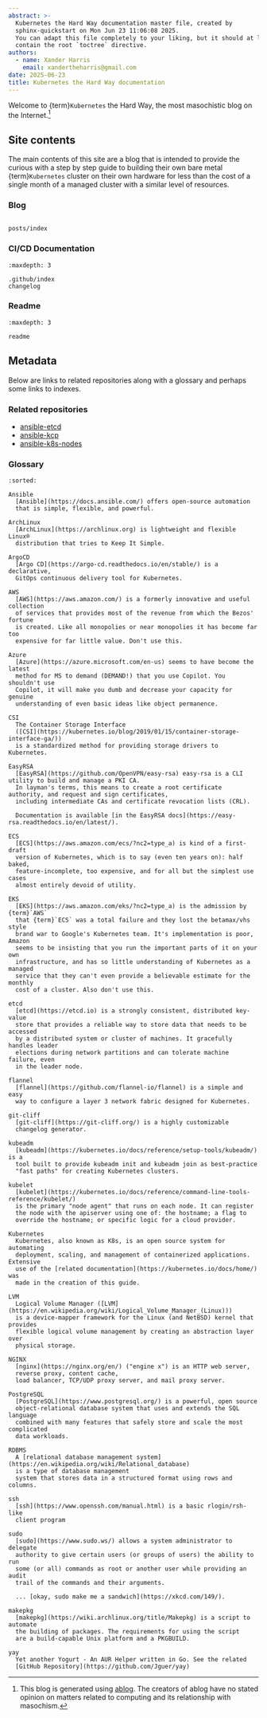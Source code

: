 ```yaml
---
abstract: >-
  Kubernetes the Hard Way documentation master file, created by
  sphinx-quickstart on Mon Jun 23 11:06:08 2025.
  You can adapt this file completely to your liking, but it should at least
  contain the root `toctree` directive.
authors:
  - name: Xander Harris
    email: xandertheharris@gmail.com
date: 2025-06-23
title: Kubernetes the Hard Way documentation
---
```


Welcome to {term}`Kubernetes` the Hard Way, the most masochistic
blog on the Internet.[^ablog]

## Site contents

The main contents of this site are a blog that is intended to provide the
curious with a step by step guide to building their own bare metal
{term}`Kubernetes` cluster on their own hardware for less than the cost of
a single month of a managed cluster with a similar level of resources.

### Blog

```{toctree}

posts/index
```

### CI/CD Documentation

```{toctree}
:maxdepth: 3

.github/index
changelog
```

### Readme

```{toctree}
:maxdepth: 3

readme
```

## Metadata

Below are links to related repositories along with a glossary and perhaps
some links to indexes.

### Related repositories

- [ansible-etcd](https://edwardtheharris.github.io/ansible-etcd/)
- [ansible-kcp](https://edwardtheharris.github.io/ansible-kcp/)
- [ansible-k8s-nodes](https://edwardtheharris.github.io/ansible-k8s-nodes/)

### Glossary

```{glossary}
:sorted:

Ansible
  [Ansible](https://docs.ansible.com/) offers open-source automation
  that is simple, flexible, and powerful.

ArchLinux
  [ArchLinux](https://archlinux.org) is lightweight and flexible Linux®
  distribution that tries to Keep It Simple.

ArgoCD
  [Argo CD](https://argo-cd.readthedocs.io/en/stable/) is a declarative,
  GitOps continuous delivery tool for Kubernetes.

AWS
  [AWS](https://aws.amazon.com/) is a formerly innovative and useful collection
  of services that provides most of the revenue from which the Bezos' fortune
  is created. Like all monopolies or near monopolies it has become far too
  expensive for far little value. Don't use this.

Azure
  [Azure](https://azure.microsoft.com/en-us) seems to have become the latest
  method for MS to demand (DEMAND!) that you use Copilot. You shouldn't use
  Copilot, it will make you dumb and decrease your capacity for genuine
  understanding of even basic ideas like object permanence.

CSI
  The Container Storage Interface
  ([CSI](https://kubernetes.io/blog/2019/01/15/container-storage-interface-ga/))
  is a standardized method for providing storage drivers to Kubernetes.

EasyRSA
  [EasyRSA](https://github.com/OpenVPN/easy-rsa) easy-rsa is a CLI utility to build and manage a PKI CA.
  In layman's terms, this means to create a root certificate authority, and request and sign certificates,
  including intermediate CAs and certificate revocation lists (CRL).

  Documentation is available [in the EasyRSA docs](https://easy-rsa.readthedocs.io/en/latest/).

ECS
  [ECS](https://aws.amazon.com/ecs/?nc2=type_a) is kind of a first-draft
  version of Kubernetes, which is to say (even ten years on): half baked,
  feature-incomplete, too expensive, and for all but the simplest use cases
  almost entirely devoid of utility.

EKS
  [EKS](https://aws.amazon.com/eks/?nc2=type_a) is the admission by {term}`AWS`
  that {term}`ECS` was a total failure and they lost the betamax/vhs style
  brand war to Google's Kubernetes team. It's implementation is poor, Amazon
  seems to be insisting that you run the important parts of it on your own
  infrastructure, and has so little understanding of Kubernetes as a managed
  service that they can't even provide a believable estimate for the monthly
  cost of a cluster. Also don't use this.

etcd
  [etcd](https://etcd.io) is a strongly consistent, distributed key-value
  store that provides a reliable way to store data that needs to be accessed
  by a distributed system or cluster of machines. It gracefully handles leader
  elections during network partitions and can tolerate machine failure, even
  in the leader node.

flannel
  [flannel](https://github.com/flannel-io/flannel) is a simple and easy
  way to configure a layer 3 network fabric designed for Kubernetes.

git-cliff
  [git-cliff](https://git-cliff.org/) is a highly customizable
  changelog generator.

kubeadm
  [kubeadm](https://kubernetes.io/docs/reference/setup-tools/kubeadm/) is a
  tool built to provide kubeadm init and kubeadm join as best-practice
  "fast paths" for creating Kubernetes clusters.

kubelet
  [kubelet](https://kubernetes.io/docs/reference/command-line-tools-reference/kubelet/)
  is the primary "node agent" that runs on each node. It can register
  the node with the apiserver using one of: the hostname; a flag to
  override the hostname; or specific logic for a cloud provider.

Kubernetes
  Kubernetes, also known as K8s, is an open source system for automating
  deployment, scaling, and management of containerized applications. Extensive
  use of the [related documentation](https://kubernetes.io/docs/home/) was
  made in the creation of this guide.

LVM
  Logical Volume Manager ([LVM](https://en.wikipedia.org/wiki/Logical_Volume_Manager_(Linux)))
  is a device‑mapper framework for the Linux (and NetBSD) kernel that provides
  flexible logical volume management by creating an abstraction layer over
  physical storage.

NGINX
  [nginx](https://nginx.org/en/) ("engine x") is an HTTP web server,
  reverse proxy, content cache,
  load balancer, TCP/UDP proxy server, and mail proxy server.

PostgreSQL
  [PostgreSQL](https://www.postgresql.org/) is a powerful, open source
  object-relational database system that uses and extends the SQL language
  combined with many features that safely store and scale the most complicated
  data workloads.

RDBMS
  A [relational database management system](https://en.wikipedia.org/wiki/Relational_database)
  is a type of database management
  system that stores data in a structured format using rows and columns.

ssh
  [ssh](https://www.openssh.com/manual.html) is a basic rlogin/rsh-like
  client program

sudo
  [sudo](https://www.sudo.ws/) allows a system administrator to delegate
  authority to give certain users (or groups of users) the ability to run
  some (or all) commands as root or another user while providing an audit
  trail of the commands and their arguments.

  ... [okay, sudo make me a sandwich](https://xkcd.com/149/).

makepkg
  [makepkg](https://wiki.archlinux.org/title/Makepkg) is a script to automate
  the building of packages. The requirements for using the script
  are a build-capable Unix platform and a PKGBUILD.

yay
  Yet another Yogurt - An AUR Helper written in Go. See the related
  [GitHub Repository](https://github.com/Jguer/yay)
```

[^ablog]: This blog is generated using
  [ablog](https://ablog.readthedocs.io/en/stable/). The creators of
  ablog have no stated opinion on matters related to computing and
  its relationship with masochism.

<!-- vim: set colorcolumn=80: -->
